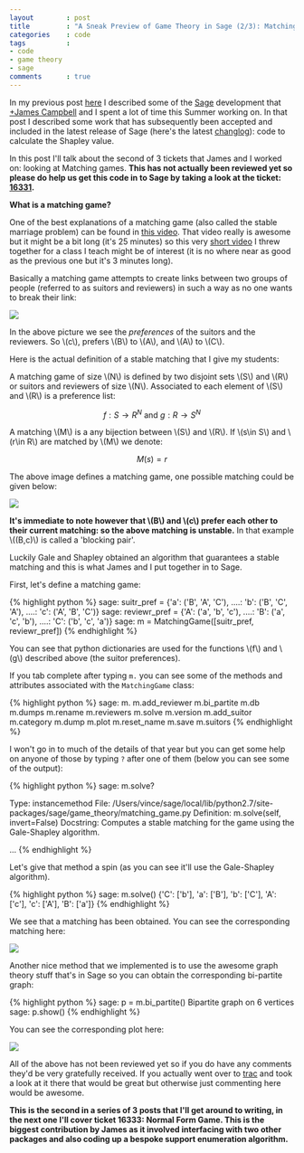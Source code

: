 ```yaml
---
layout        : post
title         : "A Sneak Preview of Game Theory in Sage (2/3): Matching Games"
categories    : code
tags          :
- code
- game theory
- sage
comments      : true
---
```


In my previous post [here](http://vincent-knight.com/unpeudemath/code/2014/08/01/a-sneak-preview-of-game-theory-in-sage-1-of-3/) I described some of the [Sage](http://sagemath.org/) development that [+James Campbell](https://plus.google.com/+JamesCampbell95/posts) and I spent a lot of time this Summer working on.
In that post I described some work that has subsequently been accepted and included in the latest release of Sage (here's the latest [changlog](http://www.sagemath.org/mirror/src/changelogs/sage-6.3.txt)): code to calculate the Shapley value.

In this post I'll talk about the second of 3 tickets that James and I worked on: looking at Matching games.
**This has not actually been reviewed yet so please do help us get this code in to Sage by taking a look at the ticket: [16331](http://trac.sagemath.org/ticket/16331).**

**What is a matching game?**

One of the best explanations of a matching game (also called the stable marriage problem) can be found in [this video](https://www.youtube.com/watch?v=w1leqkpDaRw).
That video really is awesome but it might be a bit long (it's 25 minutes) so this very [short video](http://youtu.be/ZMK3qW4ZHqI) I threw together for a class I teach might be of interest (it is no where near as good as the previous one but it's 3 minutes long).

Basically a matching game attempts to create links between two groups of people (referred to as suitors and reviewers) in such a way as no one wants to break their link:

![]({{site.baseurl}}/assets/images/base_matching_game.png)

In the above picture we see the _preferences_ of the suitors and the reviewers.
So \\(c\\), prefers \\(B\\) to \\(A\\), and \\(A\\) to \\(C\\).

Here is the actual definition of a stable matching that I give my students:

A matching game of size \\(N\\) is defined by two disjoint sets \\(S\\) and \\(R\\) or suitors and reviewers of size \\(N\\).
Associated to each element of \\(S\\) and \\(R\\) is a preference list:

$$f:S\to R^N\text{ and }g:R\to S^N$$

A matching \\(M\\) is a any bijection between \\(S\\) and \\(R\\). If \\(s\in S\\) and \\(r\in R\\) are matched by \\(M\\) we denote:

$$M(s)=r$$

The above image defines a matching game, one possible matching could be given below:

![]({{site.baseurl}}/assets/images/unstable_matching.png)

**It's immediate to note however that \\(B\\) and \\(c\\) prefer each other to their current matching: so the above matching is unstable.**
In that example \\((B,c)\\) is called a 'blocking pair'.

Luckily Gale and Shapley obtained an algorithm that guarantees a stable matching and this is what James and I put together in to Sage.

First, let's define a matching game:

{% highlight python %}
sage: suitr_pref = {'a': ('B', 'A', 'C'),
....:               'b': ('B', 'C', 'A'),
....:               'c': ('A', 'B', 'C')}
sage: reviewr_pref = {'A': ('a', 'b', 'c'),
....:                 'B': ('a', 'c', 'b'),
....:                 'C': ('b', 'c', 'a')}
sage: m = MatchingGame([suitr_pref, reviewr_pref])
{% endhighlight %}

You can see that python dictionaries are used for the functions \\(f\\) and \\(g\\) described above (the suitor preferences).

If you tab complete after typing `m.` you can see some of the methods and attributes associated with the `MatchingGame` class:

{% highlight python %}
sage: m.
m.add_reviewer  m.bi_partite    m.db            m.dumps         m.rename        m.reviewers     m.solve         m.version
m.add_suitor    m.category      m.dump          m.plot          m.reset_name    m.save          m.suitors
{% endhighlight %}

I won't go in to much of the details of that year but you can get some help on anyone of those by typing `?` after one of them (below you can see some of the output):

{% highlight python %}
sage: m.solve?

Type:            instancemethod
File:            /Users/vince/sage/local/lib/python2.7/site-packages/sage/game_theory/matching_game.py
Definition:      m.solve(self, invert=False)
Docstring:
   Computes a stable matching for the game using the Gale-Shapley
   algorithm.

...
{% endhighlight %}

Let's give that method a spin (as you can see it'll use the Gale-Shapley algorithm).

{% highlight python %}
sage: m.solve()
{'C': ['b'], 'a': ['B'], 'b': ['C'], 'A': ['c'], 'c': ['A'], 'B': ['a']}
{% endhighlight %}

We see that a matching has been obtained.
You can see the corresponding matching here:

![]({{site.baseurl}}/assets/images/stable_matching.png)

Another nice method that we implemented is to use the awesome graph theory stuff that's in Sage so you can obtain the corresponding bi-partite graph:

{% highlight python %}
sage: p = m.bi_partite()
Bipartite graph on 6 vertices
sage: p.show()
{% endhighlight %}

You can see the corresponding plot here:

![]({{site.baseurl}}/assets/images/graph_stable_matching.png)

All of the above has not been reviewed yet so if you do have any comments they'd be very gratefully received.
If you actually went over to [trac](http://trac.sagemath.org/ticket/16331) and took a look at it there that would be great but otherwise just commenting here would be awesome.

**This is the second in a series of 3 posts that I'll get around to writing, in the next one I'll cover ticket 16333: Normal Form Game. This is the biggest contribution by James as it involved interfacing with two other packages and also coding up a bespoke support enumeration algorithm.**
